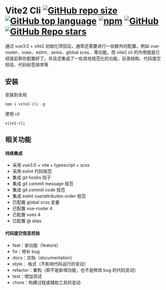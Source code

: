 # Vite2 Cli [![GitHub repo size](https://img.shields.io/github/repo-size/noxussj/vite2-cli?color=%23f00&label=size)](https://shields.io/category/size) [![GitHub top language](https://img.shields.io/github/languages/top/noxussj/vite2-cli)](https://shields.io/category/analysis) [![npm](https://img.shields.io/npm/dy/vite2-cli)](https://shields.io/category/downloads) [![GitHub](https://img.shields.io/github/license/noxussj/vite2-cli)](https://shields.io/category/license) [![GitHub Repo stars](https://img.shields.io/github/stars/noxussj/vite2-cli?style=social)](https://shields.io/category/social)

通过 vue3.0 + vite2 初始化项目后，通常还需要进行一些额外的配置，例如 vue-router、vuex、eslint、axios、global scss... 等功能，而 vite2 cli 的作用就是已经提前帮你配置好了。并且还集成了一些其他规范化的功能，目录结构、代码提交校验、代码标签排序等

## 安装

安装到全局

```
npm i vite2-cli -g
```

使用 cli

```
vite2-cli
```

## 相关功能

#### 持续集成

-   采用 vue3.0 + vite + typescript + scss
-   采用 eslint 代码规范
-   集成 git hooks 钩子
-   集成 git commit message 规范
-   集成 git commit code 规范
-   集成 eslint vue/attributes-order 规范
-   已配置 global scss 变量
-   已配置 vue-router 4
-   已配置 vuex 4
-   已配置 @ alias

#### 代码提交信息校验

-   feat：新功能（feature）
-   fix：修补 bug
-   docs：文档（documentation）
-   style： 格式（不影响代码运行的变动）
-   refactor：重构（即不是新增功能，也不是修改 bug 的代码变动）
-   test：增加测试
-   chore：构建过程或辅助工具的变动
